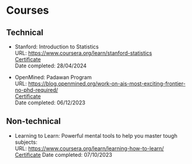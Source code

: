 # Courses

## Technical

- Stanford: Introduction to Statistics \
  URL: https://www.coursera.org/learn/stanford-statistics \
  [Certificate](../certs/stats.pdf) \
  Date completed: 28/04/2024

- OpenMined: Padawan Program \
  URL: https://blog.openmined.org/work-on-ais-most-exciting-frontier-no-phd-required/ \
  [Certificate](../certs/padawan.pdf) \
  Date completed: 06/12/2023


## Non-technical

- Learning to Learn: Powerful mental tools to help you master tough subjects: \
  URL: https://www.coursera.org/learn/learning-how-to-learn/ \
  [Certificate](../certs/learning_to_learn.pdf)
  Date completed: 07/10/2023

